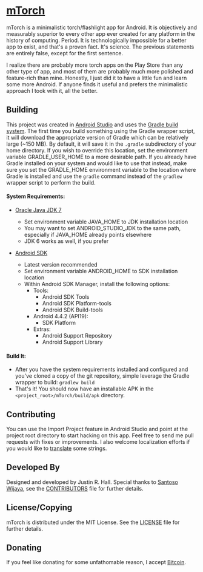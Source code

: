 # [mTorch](http://mtorch.wkovacs64.com)

mTorch is a minimalistic torch/flashlight app for Android. It is objectively and measurably superior to every other app ever created for any platform in the history of computing. Period. It is technologically impossible for a better app to exist, and that's a proven fact. It's science. The previous statements are entirely false, except for the first sentence.

I realize there are probably more torch apps on the Play Store than any other type of app, and most of them are probably much more polished and feature-rich than mine. Honestly, I just did it to have a little fun and learn some more Android. If anyone finds it useful and prefers the minimalistic approach I took with it, all the better.

## Building

This project was created in [Android Studio](http://developer.android.com/sdk/installing/studio.html) and uses the [Gradle build system](http://www.gradleware.com/resources/tech/android). The first time you build something using the Gradle wrapper script, it will download the appropriate version of Gradle which can be relatively large (~150 MB). By default, it will save it in the `.gradle` subdirectory of your home directory. If you wish to override this location, set the environment variable GRADLE_USER_HOME to a more desirable path. If you already have Gradle installed on your system and would like to use that instead, make sure you set the GRADLE_HOME environment variable to the location where Gradle is installed and use the `gradle` command instead of the `gradlew` wrapper script to perform the build.

#### System Requirements:
* [Oracle Java JDK 7](http://www.oracle.com/technetwork/java/javase/downloads/index.html)
    * Set environment variable JAVA_HOME to JDK installation location
    * You may want to set ANDROID_STUDIO_JDK to the same path, especially if JAVA_HOME already points elsewhere
    * JDK 6 works as well, if you prefer

* [Android SDK](https://developer.android.com/sdk)
    * Latest version recommended
    * Set environment variable ANDROID_HOME to SDK installation location
    * Within Android SDK Manager, install the following options:
        * Tools:
            * Android SDK Tools
            * Android SDK Platform-tools
            * Android SDK Build-tools
        * Android 4.4.2 (API19):
            * SDK Platform
        * Extras:
            * Android Support Repository
            * Android Support Library

#### Build It:
* After you have the system requirements installed and configured and you've cloned a copy of the git repository, simple leverage the Gradle wrapper to build: `gradlew build`
* That's it! You should now have an installable APK in the `<project_root>/mTorch/build/apk` directory.

## Contributing
You can use the Import Project feature in Android Studio and point at the project root directory to start hacking on this app. Feel free to send me pull requests with fixes or improvements. I also welcome localization efforts if you would like to [translate](http://mtorch.wkovacs64.com/translate) some strings.

## Developed By
Designed and developed by Justin R. Hall. Special thanks to [Santoso Wijaya](https://github.com/santa4nt), see the [CONTRIBUTORS](../master/CONTRIBUTORS) file for further details.

## License/Copying
mTorch is distributed under the MIT License. See the [LICENSE](../master/LICENSE) file for further details.

## Donating
If you feel like donating for some unfathomable reason, I accept [Bitcoin](http://mTorch.wkovacs64.com).
